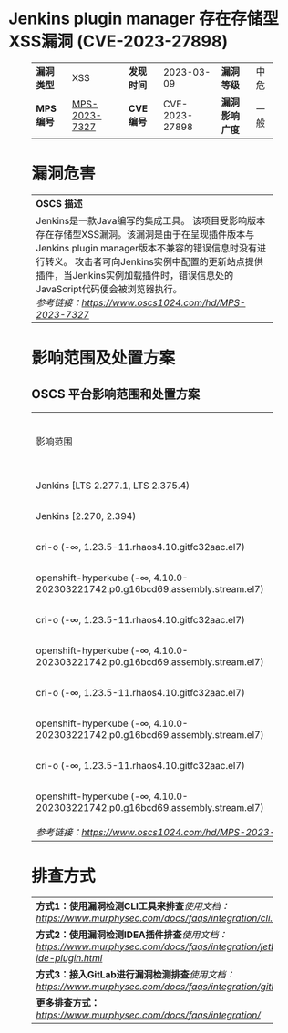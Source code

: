 # Jenkins plugin manager 存在存储型XSS漏洞 (CVE-2023-27898)
<figure class="wp-block-table">
    <table>
        <tbody>
        <tr>
            <td><strong>漏洞类型</strong></td>
            <td>XSS</td>
            <td><strong>发现时间</strong></td>
            <td>2023-03-09</td>
            <td><strong>漏洞等级</strong></td>
            <td>中危</td>
        </tr>
        <tr>
            <td><strong>MPS编号</strong></td>
            <td><a href="https://www.oscs1024.com/hd/MPS-2023-7327">MPS-2023-7327</a></td>
            <td><strong>CVE编号</strong></td>
            <td>CVE-2023-27898</td>
            <td><strong>漏洞影响广度</strong></td>
            <td>一般</td>
        </tr>
        </tbody>
    </table>
</figure>


<figure class="wp-block-table">
    <h1 class="wp-block-heading">漏洞危害</h1>
    <table>
        <tbody>
        <tr>
            <td><strong>OSCS 描述</strong></td>
        </tr>
        <tr>
            <td>Jenkins是一款Java编写的集成工具。
该项目受影响版本存在存储型XSS漏洞。该漏洞是由于在呈现插件版本与Jenkins plugin manager版本不兼容的错误信息时没有进行转义。
攻击者可向Jenkins实例中配置的更新站点提供插件，当Jenkins实例加载插件时，错误信息处的JavaScript代码便会被浏览器执行。<br><em>参考链接：<a
                    href="https://www.oscs1024.com/hd/MPS-2023-7327">https://www.oscs1024.com/hd/MPS-2023-7327</a></em>
            </td>
        </tr>
        </tbody>
    </table>
</figure>


<figure class="wp-block-table alignleft">
    <h1 class="wp-block-heading">影响范围及处置方案</h1>
    <h2 class="wp-block-heading"><strong>OSCS</strong> <strong>平台影响范围和处置方案</strong></h2>
    <table>
        <tbody>
        <tr>
            <td>影响范围</td>
            <td>处置方式</td>
            <td>处置方法</td>
        </tr>
        <tr><td rowspan="1">Jenkins [LTS 2.277.1, LTS 2.375.4)</td><td>升级</td><td>将组件 Jenkins 升级至 LTS 2.375.4 及以上版本</td></tr><tr><td rowspan="1">Jenkins [2.270, 2.394)</td><td>升级</td><td>将组件 Jenkins 升级至 2.394 及以上版本</td></tr><tr><td rowspan="1">cri-o (-∞, 1.23.5-11.rhaos4.10.gitfc32aac.el7)</td><td>升级</td><td>将组件 cri-o 升级至 1.23.5-11.rhaos4.10.gitfc32aac.el7 及以上版本</td></tr><tr><td rowspan="1">openshift-hyperkube (-∞, 4.10.0-202303221742.p0.g16bcd69.assembly.stream.el7)</td><td>升级</td><td>将组件 openshift-hyperkube 升级至 4.10.0-202303221742.p0.g16bcd69.assembly.stream.el7 及以上版本</td></tr><tr><td rowspan="1">cri-o (-∞, 1.23.5-11.rhaos4.10.gitfc32aac.el7)</td><td>升级</td><td>将组件 cri-o 升级至 1.23.5-11.rhaos4.10.gitfc32aac.el7 及以上版本</td></tr><tr><td rowspan="1">openshift-hyperkube (-∞, 4.10.0-202303221742.p0.g16bcd69.assembly.stream.el7)</td><td>升级</td><td>将组件 openshift-hyperkube 升级至 4.10.0-202303221742.p0.g16bcd69.assembly.stream.el7 及以上版本</td></tr><tr><td rowspan="1">cri-o (-∞, 1.23.5-11.rhaos4.10.gitfc32aac.el7)</td><td>升级</td><td>将组件 cri-o 升级至 1.23.5-11.rhaos4.10.gitfc32aac.el7 及以上版本</td></tr><tr><td rowspan="1">openshift-hyperkube (-∞, 4.10.0-202303221742.p0.g16bcd69.assembly.stream.el7)</td><td>升级</td><td>将组件 openshift-hyperkube 升级至 4.10.0-202303221742.p0.g16bcd69.assembly.stream.el7 及以上版本</td></tr><tr><td rowspan="1">cri-o (-∞, 1.23.5-11.rhaos4.10.gitfc32aac.el7)</td><td>升级</td><td>将组件 cri-o 升级至 1.23.5-11.rhaos4.10.gitfc32aac.el7 及以上版本</td></tr><tr><td rowspan="1">openshift-hyperkube (-∞, 4.10.0-202303221742.p0.g16bcd69.assembly.stream.el7)</td><td>升级</td><td>将组件 openshift-hyperkube 升级至 4.10.0-202303221742.p0.g16bcd69.assembly.stream.el7 及以上版本</td></tr>
        <tr>
            <td colspan="3"><em>参考链接：</em><em><a
                    href="https://www.oscs1024.com/hd/MPS-2023-7327">https://www.oscs1024.com/hd/MPS-2023-7327</a></em></td>
        </tr>
        </tbody>
    </table>
</figure>


<figure class="wp-block-table">
    <h1 class="wp-block-heading">排查方式</h1>
    <table>
        <tbody>
        <tr>
            <td><strong>方式1：使用漏洞检测CLI工具来排查</strong><em>使用文档：<a
                    href="https://www.murphysec.com/docs/faqs/integration/cli.html">https://www.murphysec.com/docs/faqs/integration/cli.html</a></em>
            </td>
        </tr>
        <tr>
            <td><strong>方式2：使用漏洞检测IDEA插件排查</strong><em>使用文档：<a
                    href="https://www.murphysec.com/docs/faqs/integration/jetbrains-ide-plugin.html">https://www.murphysec.com/docs/faqs/integration/jetbrains-ide-plugin.html</a></em>
            </td>
        </tr>
        <tr>
            <td><strong>方式3：接入GitLab进行漏洞检测排查</strong><em>使用文档：<a
                    href="https://www.murphysec.com/docs/faqs/integration/gitlab.html">https://www.murphysec.com/docs/faqs/integration/gitlab.html</a></em>
            </td>
        </tr>
        <tr>
            <td><strong>更多排查方式：</strong><em><a
                    href="https://www.murphysec.com/docs/faqs/integration/">https://www.murphysec.com/docs/faqs/integration/</a></em>
            </td>
        </tr>
        </tbody>
    </table>
</figure>